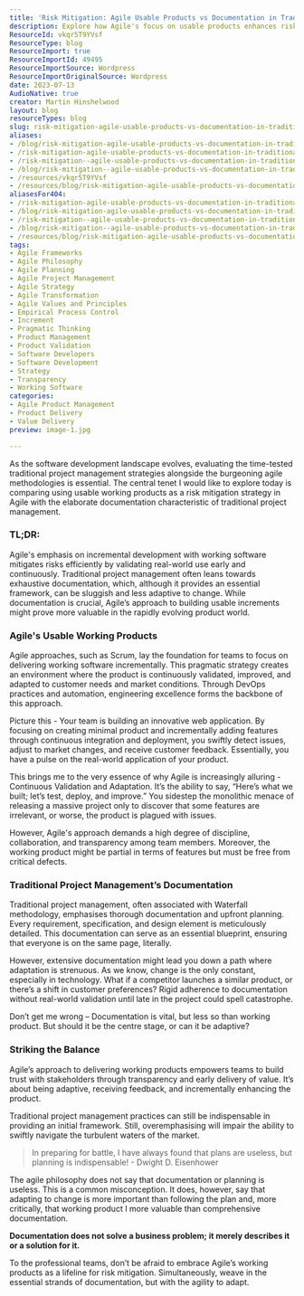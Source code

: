 ```yaml
---
title: 'Risk Mitigation: Agile Usable Products vs Documentation in Traditional Project Management'
description: Explore how Agile's focus on usable products enhances risk mitigation compared to traditional documentation methods in project management. Adapt and thrive!
ResourceId: vkqr5T9YVsf
ResourceType: blog
ResourceImport: true
ResourceImportId: 49495
ResourceImportSource: Wordpress
ResourceImportOriginalSource: Wordpress
date: 2023-07-13
AudioNative: true
creator: Martin Hinshelwood
layout: blog
resourceTypes: blog
slug: risk-mitigation-agile-usable-products-vs-documentation-in-traditional-project-management
aliases:
- /blog/risk-mitigation-agile-usable-products-vs-documentation-in-traditional-project-management
- /risk-mitigation-agile-usable-products-vs-documentation-in-traditional-project-management
- /risk-mitigation--agile-usable-products-vs-documentation-in-traditional-project-management
- /blog/risk-mitigation--agile-usable-products-vs-documentation-in-traditional-project-management
- /resources/vkqr5T9YVsf
- /resources/blog/risk-mitigation-agile-usable-products-vs-documentation-in-traditional-project-management
aliasesFor404:
- /risk-mitigation-agile-usable-products-vs-documentation-in-traditional-project-management
- /blog/risk-mitigation-agile-usable-products-vs-documentation-in-traditional-project-management
- /risk-mitigation--agile-usable-products-vs-documentation-in-traditional-project-management
- /blog/risk-mitigation--agile-usable-products-vs-documentation-in-traditional-project-management
- /resources/blog/risk-mitigation-agile-usable-products-vs-documentation-in-traditional-project-management
tags:
- Agile Frameworks
- Agile Philosophy
- Agile Planning
- Agile Project Management
- Agile Strategy
- Agile Transformation
- Agile Values and Principles
- Empirical Process Control
- Increment
- Pragmatic Thinking
- Product Management
- Product Validation
- Software Developers
- Software Development
- Strategy
- Transparency
- Working Software
categories:
- Agile Product Management
- Product Delivery
- Value Delivery
preview: image-1.jpg

---
```

As the software development landscape evolves, evaluating the time-tested traditional project management strategies alongside the burgeoning agile methodologies is essential. The central tenet I would like to explore today is comparing using usable working products as a risk mitigation strategy in Agile with the elaborate documentation characteristic of traditional project management.

### TL;DR:

Agile's emphasis on incremental development with working software mitigates risks efficiently by validating real-world use early and continuously. Traditional project management often leans towards exhaustive documentation, which, although it provides an essential framework, can be sluggish and less adaptive to change. While documentation is crucial, Agile’s approach to building usable increments might prove more valuable in the rapidly evolving product world.

### Agile's Usable Working Products

Agile approaches, such as Scrum, lay the foundation for teams to focus on delivering working software incrementally. This pragmatic strategy creates an environment where the product is continuously validated, improved, and adapted to customer needs and market conditions. Through DevOps practices and automation, engineering excellence forms the backbone of this approach.

Picture this - Your team is building an innovative web application. By focusing on creating minimal product and incrementally adding features through continuous integration and deployment, you swiftly detect issues, adjust to market changes, and receive customer feedback. Essentially, you have a pulse on the real-world application of your product.

This brings me to the very essence of why Agile is increasingly alluring - Continuous Validation and Adaptation. It’s the ability to say, “Here’s what we built; let’s test, deploy, and improve.” You sidestep the monolithic menace of releasing a massive project only to discover that some features are irrelevant, or worse, the product is plagued with issues.

However, Agile's approach demands a high degree of discipline, collaboration, and transparency among team members. Moreover, the working product might be partial in terms of features but must be free from critical defects.

### Traditional Project Management’s Documentation

Traditional project management, often associated with Waterfall methodology, emphasises thorough documentation and upfront planning. Every requirement, specification, and design element is meticulously detailed. This documentation can serve as an essential blueprint, ensuring that everyone is on the same page, literally.

However, extensive documentation might lead you down a path where adaptation is strenuous. As we know, change is the only constant, especially in technology. What if a competitor launches a similar product, or there’s a shift in customer preferences? Rigid adherence to documentation without real-world validation until late in the project could spell catastrophe.

Don’t get me wrong – Documentation is vital, but less so than working product. But should it be the centre stage, or can it be adaptive?

### Striking the Balance

Agile’s approach to delivering working products empowers teams to build trust with stakeholders through transparency and early delivery of value. It’s about being adaptive, receiving feedback, and incrementally enhancing the product.

Traditional project management practices can still be indispensable in providing an initial framework. Still, overemphasising will impair the ability to swiftly navigate the turbulent waters of the market.

> In preparing for battle, I have always found that plans are useless, but planning is indispensable! - Dwight D. Eisenhower

The agile philosophy does not say that documentation or planning is useless. This is a common misconception. It does, however, say that adapting to change is more important than following the plan and, more critically, that working product I more valuable than comprehensive documentation.

**Documentation does not solve a business problem; it merely describes it or a solution for it.**

To the professional teams, don’t be afraid to embrace Agile’s working products as a lifeline for risk mitigation. Simultaneously, weave in the essential strands of documentation, but with the agility to adapt.
